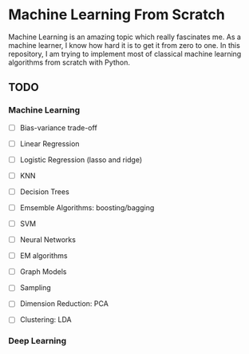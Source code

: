 # Machine Learning From Scratch
Machine Learning is an amazing topic which really fascinates me. As a machine learner, I know how hard it is to get it from zero to one. In this repository, I am trying to implement most of classical machine learning algorithms from scratch with Python. 

## TODO

### Machine Learning

- [ ] Bias-variance trade-off

- [ ] Linear Regression

- [ ] Logistic Regression (lasso and ridge)

- [ ] KNN

- [ ] Decision Trees

- [ ] Emsemble Algorithms: boosting/bagging

- [ ] SVM

- [ ] Neural Networks

- [ ] EM algorithms

- [ ] Graph Models

- [ ] Sampling

- [ ] Dimension Reduction: PCA

- [ ] Clustering: LDA

### Deep Learning

